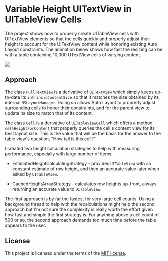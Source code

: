 # Variable Height UITextView in UITableView Cells

The project shows how to properly create UITableView cells with UITextView elements so that the cells quickly
and properly adjust their height to account for the UITextView content while honoring existing Auto Layout
constraints. The animation below shows how fast the resizing can be with a table containing 10,000 UTextView
cells of varying content.

![](http://i.giphy.com/l4JyYzNPNl6j37DUY.gif)

## Approach

The class `FullTextView` is a derivative of
[`UITextView`](https://developer.apple.com/reference/uikit/uitextview) which simply keeps up-to-date its
`intrinsicContentSize` so that it matches the size obtained by its internal `NSLayoutManager`. Doing so allows
Auto Layout to proprerly adjust surrounding cells to honor their constraints, and for the parent view to update
its size to match that of its content.

The class `Cell` is a derivative of
[`UITableViewCell`](https://developer.apple.com/reference/uikit/uitableviewcell) which offers a method
`cellHeightForContent` that properly queries the cell's content view for its best layout size. This is the value
that will be the basis for the answer to the table view's question, "How tall is this cell?"

I created two height calculation strategies to help with measuring performance, especially with large number of
items:

* EstimatedHeightCalculatingStrategy - provides `UITableView` with an constant estimate of row height, and then
  an accurate value later when asked by `UITableView`.

* CachedHeightArrayStrategy - calculates row heights up-front, always returning an accurate value to
  `UITableView`.

The first approach is by far the fastest for very large cell counts. Using a background thread to help with the
recalculations might help the second approach but I'm not sure the complexity is really worth the effort given
how fast and simple the first strategy is. For anything above a cell count of 500 or so, the second approach
demands too much time before the table appears to the user.

## License

This project is licensed under the terms of the [MIT license](LICENSE.txt).
